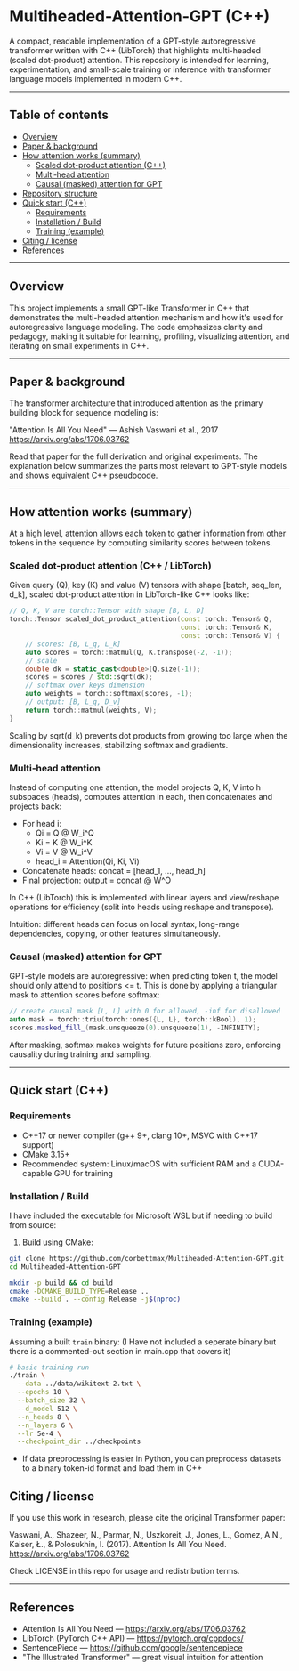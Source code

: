 # Multiheaded-Attention-GPT (C++)

A compact, readable implementation of a GPT-style autoregressive transformer written with C++ (LibTorch) that highlights multi-headed (scaled dot-product) attention. This repository is intended for learning, experimentation, and small-scale training or inference with transformer language models implemented in modern C++.

---

## Table of contents

- [Overview](#overview)
- [Paper & background](#paper--background)
- [How attention works (summary)](#how-attention-works-summary)
  - [Scaled dot-product attention (C++)](#scaled-dot-product-attention-c)
  - [Multi‑head attention](#multi-head-attention)
  - [Causal (masked) attention for GPT](#causal-masked-attention-for-gpt)
- [Repository structure](#repository-structure)
- [Quick start (C++)](#quick-start-c)
  - [Requirements](#requirements)
  - [Installation / Build](#installation--build)
  - [Training (example)](#training-example)
- [Citing / license](#citing--license)
- [References](#references)

---

## Overview

This project implements a small GPT-like Transformer in C++ that demonstrates the multi-headed attention mechanism and how it's used for autoregressive language modeling. The code emphasizes clarity and pedagogy, making it suitable for learning, profiling, visualizing attention, and iterating on small experiments in C++.

---

## Paper & background

The transformer architecture that introduced attention as the primary building block for sequence modeling is:

"Attention Is All You Need" — Ashish Vaswani et al., 2017  
https://arxiv.org/abs/1706.03762

Read that paper for the full derivation and original experiments. The explanation below summarizes the parts most relevant to GPT-style models and shows equivalent C++ pseudocode.

---

## How attention works (summary)

At a high level, attention allows each token to gather information from other tokens in the sequence by computing similarity scores between tokens.

### Scaled dot-product attention (C++ / LibTorch)

Given query (Q), key (K) and value (V) tensors with shape [batch, seq_len, d_k], scaled dot-product attention in LibTorch-like C++ looks like:

```cpp
// Q, K, V are torch::Tensor with shape [B, L, D]
torch::Tensor scaled_dot_product_attention(const torch::Tensor& Q,
                                           const torch::Tensor& K,
                                           const torch::Tensor& V) {
    // scores: [B, L_q, L_k]
    auto scores = torch::matmul(Q, K.transpose(-2, -1));
    // scale
    double dk = static_cast<double>(Q.size(-1));
    scores = scores / std::sqrt(dk);
    // softmax over keys dimension
    auto weights = torch::softmax(scores, -1);
    // output: [B, L_q, D_v]
    return torch::matmul(weights, V);
}
```

Scaling by sqrt(d_k) prevents dot products from growing too large when the dimensionality increases, stabilizing softmax and gradients.

### Multi‑head attention

Instead of computing one attention, the model projects Q, K, V into h subspaces (heads), computes attention in each, then concatenates and projects back:

- For head i:
  - Qi = Q @ W_i^Q
  - Ki = K @ W_i^K
  - Vi = V @ W_i^V
  - head_i = Attention(Qi, Ki, Vi)
- Concatenate heads: concat = [head_1, ..., head_h]
- Final projection: output = concat @ W^O

In C++ (LibTorch) this is implemented with linear layers and view/reshape operations for efficiency (split into heads using reshape and transpose).

Intuition: different heads can focus on local syntax, long-range dependencies, copying, or other features simultaneously.

### Causal (masked) attention for GPT

GPT-style models are autoregressive: when predicting token t, the model should only attend to positions <= t. This is done by applying a triangular mask to attention scores before softmax:

```cpp
// create causal mask [L, L] with 0 for allowed, -inf for disallowed
auto mask = torch::triu(torch::ones({L, L}, torch::kBool), 1);
scores.masked_fill_(mask.unsqueeze(0).unsqueeze(1), -INFINITY);
```

After masking, softmax makes weights for future positions zero, enforcing causality during training and sampling.

---

## Quick start (C++)

### Requirements
- C++17 or newer compiler (g++ 9+, clang 10+, MSVC with C++17 support)
- CMake 3.15+
- Recommended system: Linux/macOS with sufficient RAM and a CUDA-capable GPU for training

### Installation / Build

I have included the executable for Microsoft WSL but if needing to build from source:

1. Build using CMake:

```bash
git clone https://github.com/corbettmax/Multiheaded-Attention-GPT.git
cd Multiheaded-Attention-GPT

mkdir -p build && cd build
cmake -DCMAKE_BUILD_TYPE=Release ..
cmake --build . --config Release -j$(nproc)
```

### Training (example)

Assuming a built `train` binary:
(I Have not included a seperate binary but there is a commented-out section in main.cpp that covers it)

```bash
# basic training run
./train \
  --data ../data/wikitext-2.txt \
  --epochs 10 \
  --batch_size 32 \
  --d_model 512 \
  --n_heads 8 \
  --n_layers 6 \
  --lr 5e-4 \
  --checkpoint_dir ../checkpoints
```

- If data preprocessing is easier in Python, you can preprocess datasets to a binary token-id format and load them in C++
  
## Citing / license

If you use this work in research, please cite the original Transformer paper:

Vaswani, A., Shazeer, N., Parmar, N., Uszkoreit, J., Jones, L., Gomez, A.N., Kaiser, Ł., & Polosukhin, I. (2017). Attention Is All You Need. https://arxiv.org/abs/1706.03762

Check LICENSE in this repo for usage and redistribution terms.

---

## References

- Attention Is All You Need — https://arxiv.org/abs/1706.03762
- LibTorch (PyTorch C++ API) — https://pytorch.org/cppdocs/
- SentencePiece — https://github.com/google/sentencepiece
- "The Illustrated Transformer" — great visual intuition for attention
